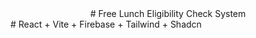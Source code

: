 <div style="text-align: center;">
  # Free Lunch Eligibility Check System
</div>
# React + Vite + Firebase + Tailwind + Shadcn
